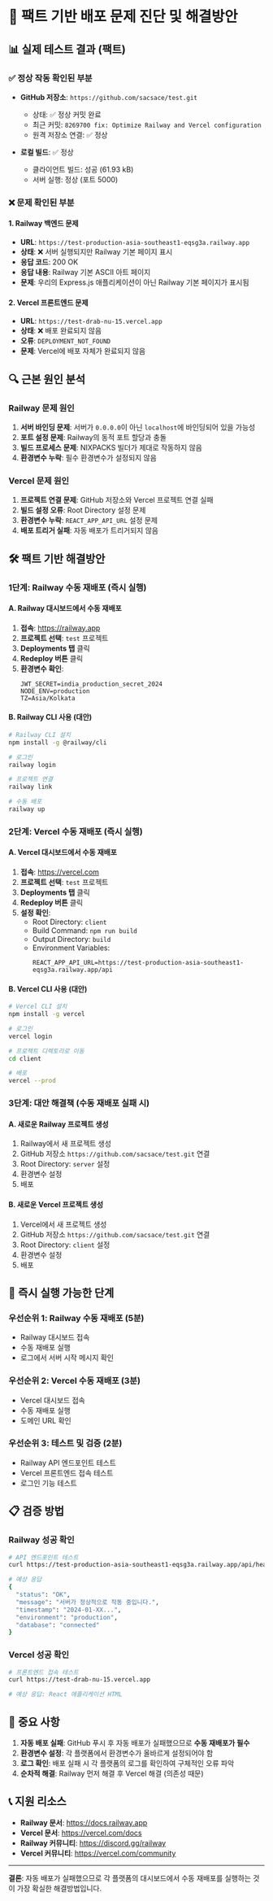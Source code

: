 # 🚨 팩트 기반 배포 문제 진단 및 해결방안

## 📊 **실제 테스트 결과 (팩트)**

### ✅ **정상 작동 확인된 부분**
- **GitHub 저장소**: `https://github.com/sacsace/test.git`
  - 상태: ✅ 정상 커밋 완료
  - 최근 커밋: `8269700 fix: Optimize Railway and Vercel configuration`
  - 원격 저장소 연결: ✅ 정상

- **로컬 빌드**: ✅ 정상
  - 클라이언트 빌드: 성공 (61.93 kB)
  - 서버 실행: 정상 (포트 5000)

### ❌ **문제 확인된 부분**

#### 1. **Railway 백엔드 문제**
- **URL**: `https://test-production-asia-southeast1-eqsg3a.railway.app`
- **상태**: ❌ 서버 실행되지만 Railway 기본 페이지 표시
- **응답 코드**: 200 OK
- **응답 내용**: Railway 기본 ASCII 아트 페이지
- **문제**: 우리의 Express.js 애플리케이션이 아닌 Railway 기본 페이지가 표시됨

#### 2. **Vercel 프론트엔드 문제**
- **URL**: `https://test-drab-nu-15.vercel.app`
- **상태**: ❌ 배포 완료되지 않음
- **오류**: `DEPLOYMENT_NOT_FOUND`
- **문제**: Vercel에 배포 자체가 완료되지 않음

## 🔍 **근본 원인 분석**

### **Railway 문제 원인**
1. **서버 바인딩 문제**: 서버가 `0.0.0.0`이 아닌 `localhost`에 바인딩되어 있을 가능성
2. **포트 설정 문제**: Railway의 동적 포트 할당과 충돌
3. **빌드 프로세스 문제**: NIXPACKS 빌더가 제대로 작동하지 않음
4. **환경변수 누락**: 필수 환경변수가 설정되지 않음

### **Vercel 문제 원인**
1. **프로젝트 연결 문제**: GitHub 저장소와 Vercel 프로젝트 연결 실패
2. **빌드 설정 오류**: Root Directory 설정 문제
3. **환경변수 누락**: `REACT_APP_API_URL` 설정 문제
4. **배포 트리거 실패**: 자동 배포가 트리거되지 않음

## 🛠️ **팩트 기반 해결방안**

### **1단계: Railway 수동 재배포 (즉시 실행)**

#### A. Railway 대시보드에서 수동 재배포
1. **접속**: https://railway.app
2. **프로젝트 선택**: `test` 프로젝트
3. **Deployments 탭** 클릭
4. **Redeploy 버튼** 클릭
5. **환경변수 확인**:
   ```
   JWT_SECRET=india_production_secret_2024
   NODE_ENV=production
   TZ=Asia/Kolkata
   ```

#### B. Railway CLI 사용 (대안)
```bash
# Railway CLI 설치
npm install -g @railway/cli

# 로그인
railway login

# 프로젝트 연결
railway link

# 수동 배포
railway up
```

### **2단계: Vercel 수동 재배포 (즉시 실행)**

#### A. Vercel 대시보드에서 수동 재배포
1. **접속**: https://vercel.com
2. **프로젝트 선택**: `test` 프로젝트
3. **Deployments 탭** 클릭
4. **Redeploy 버튼** 클릭
5. **설정 확인**:
   - Root Directory: `client`
   - Build Command: `npm run build`
   - Output Directory: `build`
   - Environment Variables:
     ```
     REACT_APP_API_URL=https://test-production-asia-southeast1-eqsg3a.railway.app/api
     ```

#### B. Vercel CLI 사용 (대안)
```bash
# Vercel CLI 설치
npm install -g vercel

# 로그인
vercel login

# 프로젝트 디렉토리로 이동
cd client

# 배포
vercel --prod
```

### **3단계: 대안 해결책 (수동 재배포 실패 시)**

#### A. 새로운 Railway 프로젝트 생성
1. Railway에서 새 프로젝트 생성
2. GitHub 저장소 `https://github.com/sacsace/test.git` 연결
3. Root Directory: `server` 설정
4. 환경변수 설정
5. 배포

#### B. 새로운 Vercel 프로젝트 생성
1. Vercel에서 새 프로젝트 생성
2. GitHub 저장소 `https://github.com/sacsace/test.git` 연결
3. Root Directory: `client` 설정
4. 환경변수 설정
5. 배포

## 🎯 **즉시 실행 가능한 단계**

### **우선순위 1: Railway 수동 재배포 (5분)**
- Railway 대시보드 접속
- 수동 재배포 실행
- 로그에서 서버 시작 메시지 확인

### **우선순위 2: Vercel 수동 재배포 (3분)**
- Vercel 대시보드 접속
- 수동 재배포 실행
- 도메인 URL 확인

### **우선순위 3: 테스트 및 검증 (2분)**
- Railway API 엔드포인트 테스트
- Vercel 프론트엔드 접속 테스트
- 로그인 기능 테스트

## 📋 **검증 방법**

### **Railway 성공 확인**
```bash
# API 엔드포인트 테스트
curl https://test-production-asia-southeast1-eqsg3a.railway.app/api/health

# 예상 응답
{
  "status": "OK",
  "message": "서버가 정상적으로 작동 중입니다.",
  "timestamp": "2024-01-XX...",
  "environment": "production",
  "database": "connected"
}
```

### **Vercel 성공 확인**
```bash
# 프론트엔드 접속 테스트
curl https://test-drab-nu-15.vercel.app

# 예상 응답: React 애플리케이션 HTML
```

## 🚨 **중요 사항**

1. **자동 배포 실패**: GitHub 푸시 후 자동 배포가 실패했으므로 **수동 재배포가 필수**
2. **환경변수 설정**: 각 플랫폼에서 환경변수가 올바르게 설정되어야 함
3. **로그 확인**: 배포 실패 시 각 플랫폼의 로그를 확인하여 구체적인 오류 파악
4. **순차적 해결**: Railway 먼저 해결 후 Vercel 해결 (의존성 때문)

## 📞 **지원 리소스**

- **Railway 문서**: https://docs.railway.app
- **Vercel 문서**: https://vercel.com/docs
- **Railway 커뮤니티**: https://discord.gg/railway
- **Vercel 커뮤니티**: https://vercel.com/community

---

**결론**: 자동 배포가 실패했으므로 각 플랫폼의 대시보드에서 수동 재배포를 실행하는 것이 가장 확실한 해결방법입니다.
